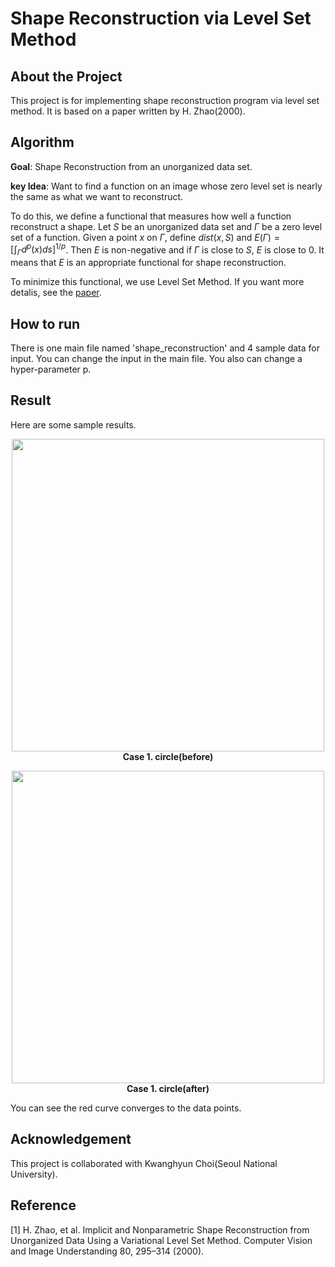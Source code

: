 # Shape Reconstruction via Level Set Method

## About the Project

This project is for implementing shape reconstruction program via level set method. It is based on a paper written by H. Zhao(2000).

## Algorithm

**Goal**: Shape Reconstruction from an unorganized data set.

**key Idea**: Want to find a function on an image whose zero level set is nearly the same as what we want to reconstruct.

To do this, we define a functional that measures how well a function reconstruct a shape. Let $S$ be an unorganized data set and $\Gamma$ be a zero level set of a function. Given a point $x$ on $\Gamma$, define $dist(x,S)$ and $E(\Gamma)=\big[\int_{\Gamma}d^p(x)ds \big]^{1/p}$. Then $E$ is non-negative and if $\Gamma$ is close to $S$, $E$ is close to 0. It means that $E$ is an appropriate functional for shape reconstruction.

To minimize this functional, we use Level Set Method. If you want more detalis, see the [paper](https://www.math.uci.edu/~zhao/publication/mypapers/pdf/surface1.pdf).

## How to run

There is one main file named 'shape_reconstruction' and 4 sample data for input. You can change the input in the main file. You also can change a hyper-parameter p.

## Result

Here are some sample results.

<p align="center">
   <img src="public/fig1.png" width ="500">
   <br>
   <b>Case 1. circle(before)</b><br>
 </p>
 
<p align="center">
   <img src="public/fig2.png" width ="500">
   <br>
   <b>Case 1. circle(after)</b><br>
 </p>

You can see the red curve converges to the data points.

## Acknowledgement

This project is collaborated with Kwanghyun Choi(Seoul National University).

## Reference

[1] H. Zhao, et al. Implicit and Nonparametric Shape Reconstruction from Unorganized Data Using a Variational Level Set Method. Computer Vision and Image Understanding 80, 295–314 (2000).

